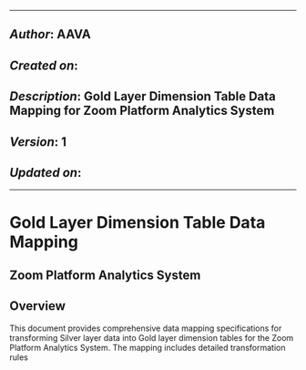 _____________________________________________
## *Author*: AAVA
## *Created on*:   
## *Description*: Gold Layer Dimension Table Data Mapping for Zoom Platform Analytics System
## *Version*: 1 
## *Updated on*: 
_____________________________________________

# Gold Layer Dimension Table Data Mapping
## Zoom Platform Analytics System

## Overview

This document provides comprehensive data mapping specifications for transforming Silver layer data into Gold layer dimension tables for the Zoom Platform Analytics System. The mapping includes detailed transformation rules